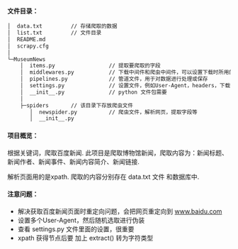 #### 文件目录：
```bash
│  data.txt         // 存储爬取的数据
│  list.txt         // 文件目录
│  README.md
│  scrapy.cfg
│  
└─MuseumNews
    │  items.py                 // 提取要爬取的字段
    │  middlewares.py           // 下载中间件和爬虫中间件，可以设置下载时所用的代理
    │  pipelines.py             // 管道文件，用于对数据进行处理或保存
    │  settings.py              // 设置文件，例如User-Agent，headers，下载等
    │  __init__.py              // python 文件包需要
    │  
    ├─spiders       // 该目录下存放爬虫文件
       │  newspider.py          // 爬虫文件，解析网页，提取字段等
       │  __init__.py
```

#### 项目概览：
根据关键词，爬取百度新闻. 此项目是爬取博物馆新闻，爬取内容为：新闻标题、新闻作者、新闻事件、新闻内容简介、新闻链接.

解析页面用的是xpath. 爬取的内容分别存在 data.txt 文件 和数据库中.

#### 注意问题：
- 解决获取百度新闻页面时重定向问题，会把网页重定向到 www.baidu.com 
- 设置多个User-Agent，然后随机选取进行伪装
- 查看 settings.py 文件里面的设置，很重要
- xpath 获得节点后要 加上 extract() 转为字符类型